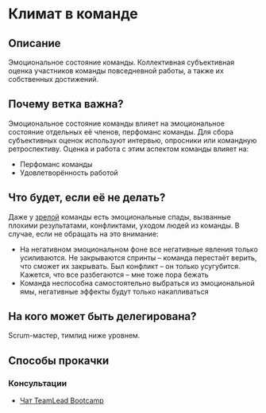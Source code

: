 # Климат в команде
## Описание
Эмоциональное состояние команды. Коллективная субъективная оценка участников команды повседневной работы, а также их собственных достижений.

## Почему ветка важна?
Эмоциональное состояние команды влияет на эмоциональное состояние отдельных её членов, перфоманс команды. Для сбора субъективных оценок используют интервью, опросники или командную ретроспективу. Оценка и работа с этим аспектом команды влияет на:
- Перфоманс команды
- Удовлетворённость работой

## Что будет, если её не делать?
Даже у [зрелой](/roles/people-manager/team-management/team-maturity.html) команды есть эмоциональные спады, вызванные плохими результатами, конфликтами, уходом людей из команды. В случае, если не обращать на это внимание:
- На негативном эмоциональном фоне все негативные явления только усиливаются. Не закрываются спринты – команда перестаёт верить, что сможет их закрывать. Был конфликт – он только усугубится. Кажется, что все разбегаются – мне тоже пора бежать
- Команда неспособна самостоятельно выбраться из эмоциональной ямы, негативные эффекты будут только накапливаться

## На кого может быть делегирована?
Scrum-мастер, тимлид ниже уровнем.

## Способы прокачки
### Консультации
- [Чат TeamLead Bootcamp](https://t.me/tlbootcamp)
